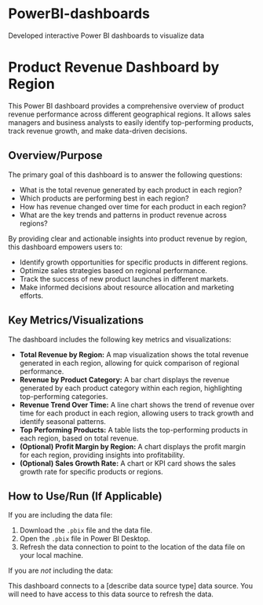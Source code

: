 # PowerBI-dashboards
Developed interactive Power BI dashboards to visualize data

# Product Revenue Dashboard by Region

This Power BI dashboard provides a comprehensive overview of product revenue performance across different geographical regions. It allows sales managers and business analysts to easily identify top-performing products, track revenue growth, and make data-driven decisions.

## Overview/Purpose

The primary goal of this dashboard is to answer the following questions:

*   What is the total revenue generated by each product in each region?
*   Which products are performing best in each region?
*   How has revenue changed over time for each product in each region?
*   What are the key trends and patterns in product revenue across regions?

By providing clear and actionable insights into product revenue by region, this dashboard empowers users to:

*   Identify growth opportunities for specific products in different regions.
*   Optimize sales strategies based on regional performance.
*   Track the success of new product launches in different markets.
*   Make informed decisions about resource allocation and marketing efforts.


## Key Metrics/Visualizations

The dashboard includes the following key metrics and visualizations:

*   **Total Revenue by Region:** A map visualization shows the total revenue generated in each region, allowing for quick comparison of regional performance.
*   **Revenue by Product Category:** A bar chart displays the revenue generated by each product category within each region, highlighting top-performing categories.
*   **Revenue Trend Over Time:** A line chart shows the trend of revenue over time for each product in each region, allowing users to track growth and identify seasonal patterns.
*   **Top Performing Products:** A table lists the top-performing products in each region, based on total revenue.
*   **(Optional) Profit Margin by Region:** A chart displays the profit margin for each region, providing insights into profitability.
*   **(Optional) Sales Growth Rate:** A chart or KPI card shows the sales growth rate for specific products or regions.

## How to Use/Run (If Applicable)

If you are including the data file:

1.  Download the `.pbix` file and the data file.
2.  Open the `.pbix` file in Power BI Desktop.
3.  Refresh the data connection to point to the location of the data file on your local machine.

If you are *not* including the data:

This dashboard connects to a [describe data source type] data source.  You will need to have access to this data source to refresh the data.

